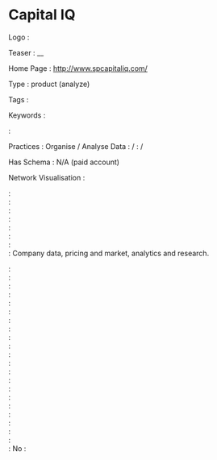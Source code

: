 # Capital IQ

Logo
:   ![]()

Teaser
:   __

Home Page
:   http://www.spcapitaliq.com/

Type
:   product (analyze)

Tags
:   

Keywords
:   

:   

Practices
:   Organise / Analyse Data
:    / 
:    / 

Has Schema
:   N/A (paid account)

Network Visualisation
:   


:   
:   
:   
:   
:   
:   
:   
:   Company data, pricing and market, analytics and research.

:   
:   
:   
:   
:   
:   
:   
:   
:   
:   
:   
:   
:   
:   
:   
:   
:   
:   
:   
:   
:   
:   No
:   
